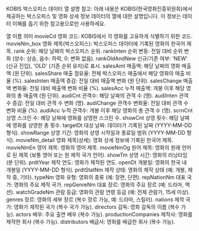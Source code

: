 KOBIS 박스오피스 데이터 열 설명
참고: 아래 내용은 KOBIS(한국영화진흥위원회)에서 제공하는 박스오피스 및 영화 상세 정보 데이터의 열에 대한 설명입니다. 이 정보는 데이터 이해를 돕기 위한 참고용으로만 사용하세요.


열 이름	의미
movieCd	영화 코드: KOBIS에서 각 영화를 고유하게 식별하기 위한 코드.
movieNm_box	영화 제목(박스오피스): 박스오피스 데이터에 기록된 영화의 한국어 제목.
rank	순위: 해당 날짜의 박스오피스 순위.
rankInten	순위 변동: 전일 대비 순위 변화 (양수: 상승, 음수: 하락, 0: 변화 없음).
rankOldAndNew	신규/기존 여부: 'NEW' (신규 진입), 'OLD' (기존 순위 유지)로 표시.
salesAmt	매출액: 해당 날짜의 영화 매출액 (원 단위).
salesShare	매출 점유율: 전체 박스오피스 매출에서 해당 영화의 매출 비율 (%).
salesInten	매출액 증감: 전일 대비 매출액 변화 (원 단위).
salesChange	매출액 변화율: 전일 대비 매출액 변화 비율 (%).
salesAcc	누적 매출액: 개봉 이후 해당 영화의 총 매출액 (원 단위).
audiCnt	관객수: 해당 날짜의 관객 수 (명).
audiInten	관객수 증감: 전일 대비 관객 수 변화 (명).
audiChange	관객수 변화율: 전일 대비 관객 수 변화 비율 (%).
audiAcc	누적 관객수: 개봉 이후 해당 영화의 총 관객 수 (명).
scrnCnt	상영 스크린 수: 해당 날짜에 영화를 상영한 스크린 수.
showCnt	상영 횟수: 해당 날짜에 영화를 상영한 총 횟수.
targetDt	대상 날짜: 데이터가 기록된 날짜 (YYYY-MM-DD 형식).
showRange	상영 기간: 영화의 상영 시작일과 종료일 범위 (YYYY-MM-DD 형식).
movieNm_detail	영화 제목(상세): 영화 상세 정보에 기록된 한국어 제목.
movieNmEn	영어 제목: 영화의 영어 제목.
movieNmOg	원어 제목: 영화의 원래 언어로 된 제목 (보통 영어 또는 원 제작 국가 언어).
showTm	상영 시간: 영화의 러닝타임 (분 단위).
prdtYear	제작 연도: 영화가 제작된 연도.
openDt	개봉일: 영화의 한국 내 개봉일 (YYYY-MM-DD 형식).
prdtStatNm	제작 상태: 영화의 제작 상태 (예: 개봉, 제작 중, 기타).
typeNm	영화 유형: 영화의 종류 (예: 장편, 단편).
repNationNm	대표 국가: 영화의 주요 제작 국가.
repGenreNm	대표 장르: 영화의 주요 장르 (예: 드라마, 액션).
watchGradeNm	관람 등급: 영화의 관람 연령 등급 (예: 전체 관람가, 15세 이상).
genres	장르: 영화의 세부 장르 (복수 장르 가능, 예: 드라마, 스릴러).
nations	제작 국가: 영화가 제작된 국가 (복수 국가 가능).
directors	감독: 영화 감독의 이름 (복수 가능).
actors	배우: 주요 출연 배우 (복수 가능).
productionCompanies	제작사: 영화를 제작한 회사 (복수 가능).
distributors	배급사: 영화를 배급한 회사 (복수 가능).